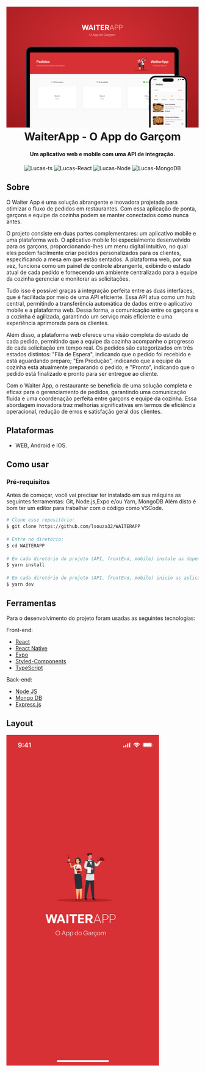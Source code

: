 
<h1 align="center">
  <br>
  <a><img src="images/WaiterApp.png" alt="WaiterApp"></a>
  <br>
  WaiterApp - O App do Garçom
  <br>
</h1>

<h4 align="center">Um aplicativo web e mobile com uma API de integração.</h4>

<p align="center">
	<img align="center" alt="Lucas-ts" height="30" width="40" src="https://cdn.jsdelivr.net/gh/devicons/devicon/icons/typescript/typescript-original.svg" />
	<img align="center" alt="Lucas-React" height="30" width="40" src="https://cdn.jsdelivr.net/gh/devicons/devicon/icons/react/react-original-wordmark.svg">  
	<img align="center" alt="Lucas-Node" height="30" width="40" src="https://cdn.jsdelivr.net/gh/devicons/devicon/icons/nodejs/nodejs-original.svg">
	<img align="center" alt="Lucas-MongoDB" height="30" width="40" src="https://cdn.jsdelivr.net/gh/devicons/devicon/icons/mongodb/mongodb-plain-wordmark.svg">	
</p>


## Sobre

O Waiter App é uma solução abrangente e inovadora projetada para otimizar o fluxo de pedidos em restaurantes. Com essa aplicação de ponta, garçons e equipe da cozinha podem se manter conectados como nunca antes.

O projeto consiste em duas partes complementares: um aplicativo mobile e uma plataforma web. O aplicativo mobile foi especialmente desenvolvido para os garçons, proporcionando-lhes um menu digital intuitivo, no qual eles podem facilmente criar pedidos personalizados para os clientes, especificando a mesa em que estão sentados. A plataforma web, por sua vez, funciona como um painel de controle abrangente, exibindo o estado atual de cada pedido e fornecendo um ambiente centralizado para a equipe da cozinha gerenciar e monitorar as solicitações.

Tudo isso é possível graças à integração perfeita entre as duas interfaces, que é facilitada por meio de uma API eficiente. Essa API atua como um hub central, permitindo a transferência automática de dados entre o aplicativo mobile e a plataforma web. Dessa forma, a comunicação entre os garçons e a cozinha é agilizada, garantindo um serviço mais eficiente e uma experiência aprimorada para os clientes.

Além disso, a plataforma web oferece uma visão completa do estado de cada pedido, permitindo que a equipe da cozinha acompanhe o progresso de cada solicitação em tempo real. Os pedidos são categorizados em três estados distintos: "Fila de Espera", indicando que o pedido foi recebido e está aguardando preparo; "Em Produção", indicando que a equipe da cozinha está atualmente preparando o pedido; e "Pronto", indicando que o pedido está finalizado e pronto para ser entregue ao cliente.

Com o Waiter App, o restaurante se beneficia de uma solução completa e eficaz para o gerenciamento de pedidos, garantindo uma comunicação fluída e uma coordenação perfeita entre garçons e equipe da cozinha. Essa abordagem inovadora traz melhorias significativas em termos de eficiência operacional, redução de erros e satisfação geral dos clientes.


## Plataformas
  - WEB, Android e IOS.

## Como usar

### Pré-requisitos
Antes de começar, você vai precisar ter instalado em sua máquina as seguintes ferramentas: Git, Node.js,Expo e/ou Yarn, MongoDB Além disto é bom ter um editor para trabalhar com o código como VSCode.

```bash
# Clone esse repositório:
$ git clone https://github.com/lsouza32/WAITERAPP

# Entre no diretório:
$ cd WAITERAPP

# Em cada diretório do projeto (API, frontEnd, mobile) instale as dependências:
$ yarn install

# Em cada diretório do projeto (API, frontEnd, mobile) inicie as aplicações:
$ yarn dev
```

## Ferramentas

Para o desenvolvimento do projeto foram usadas as seguintes tecnologias:

Front-end:
- [React](https://react.dev/)
- [React Native](https://reactnative.dev/)
- [Expo](https://expo.dev/)
- [Styled-Components](https://styled-components.com/)
- [TypeScript](https://www.typescriptlang.org/)

Back-end:
- [Node JS](https://nodejs.org/en)
- [Mongo DB](https://www.mongodb.com/)
- [Express.js](https://expressjs.com/pt-br/)

## Layout

![screenshot](/images/waiter.gif)

